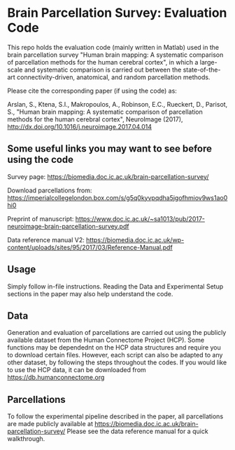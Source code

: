 # Brain Parcellation Survey: Evaluation Code
This repo holds the evaluation code (mainly written in Matlab) used in the brain parcellation survey "Human brain mapping: 
A systematic comparison of parcellation methods for the human cerebral cortex", in which a large-scale and systematic 
comparison is carried out between the state-of-the-art connectivity-driven, anatomical, and random parcellation methods. 

Please cite the corresponding paper (if using the code) as: 

Arslan, S., Ktena, S.I., Makropoulos, A., Robinson, E.C., Rueckert, D., Parisot, S., "Human brain mapping: A systematic 
comparison of parcellation methods for the human cerebral cortex", NeuroImage (2017), http://dx.doi.org/10.1016/j.neuroimage.2017.04.014

## Some useful links you may want to see before using the code 

Survey page: https://biomedia.doc.ic.ac.uk/brain-parcellation-survey/

Download parcellations from: https://imperialcollegelondon.box.com/s/g5q0kyvpqdha5jgofhmiov9ws1ao0hi0

Preprint of manuscript: https://www.doc.ic.ac.uk/~sa1013/pub/2017-neuroimage-brain-parcellation-survey.pdf

Data reference manual V2: https://biomedia.doc.ic.ac.uk/wp-content/uploads/sites/95/2017/03/Reference-Manual.pdf 

## Usage

Simply follow in-file instructions. Reading the Data and Experimental Setup sections in the paper may also 
help understand the code.

## Data
Generation and evaluation of parcellations are carried out using the publicly available dataset from the Human Connectome 
Project (HCP). Some functions may be dependednt on the HCP data structures and require you to download certain files. 
However, each script can also be adapted to any other dataset, by following the steps throughout the codes. If you would like 
to use the HCP data, it can be downloaded from https://db.humanconnectome.org 

## Parcellations
To follow the experimental pipeline described in the paper, all parcellations are made publicly available at
https://biomedia.doc.ic.ac.uk/brain-parcellation-survey/ Please see the data reference manual for a quick walkthrough.


